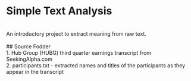 # Simple Text Analysis
<br>
An introductory project to extract meaning from raw text.
<br> <br>
## Source Fodder
<br>
1. Hub Group (HUBG) third quarter earnings transcript from SeekingAlpha.com <br>
2. participants.txt - extracted names and titles of the participants as they appear in the transcript
